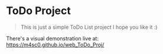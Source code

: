 # ToDo Project

> This is just a simple ToDo List project
> I hope you like it :)

There's a visual demonstration live at: https://m4sc0.github.io/web_ToDo_Proj/
